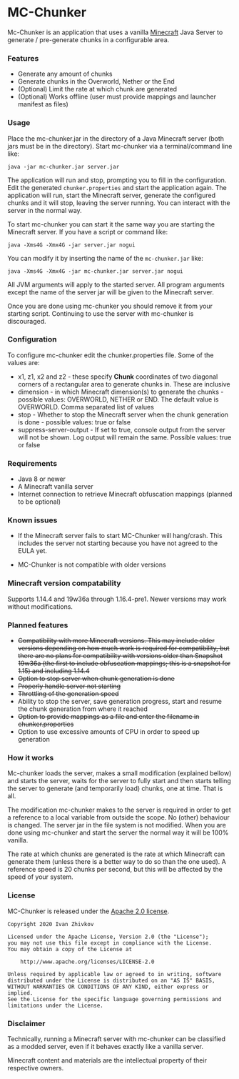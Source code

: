 # MC-Chunker

Mc-Chunker is an application that uses a vanilla [Minecraft](https://www.minecraft.net/) Java Server to generate / pre-generate chunks in a configurable area.

### Features
- Generate any amount of chunks
- Generate chunks in the Overworld, Nether or the End
- (Optional) Limit the rate at which chunk are generated
- (Optional) Works offline (user must provide mappings and launcher manifest as files)

### Usage
Place the mc-chunker.jar in the directory of a Java Minecraft server (both jars must be in the directory). Start mc-chunker via a terminal/command line like:

`java -jar mc-chunker.jar server.jar`

The application will run and stop, prompting you to fill in the configuration. Edit the
generated `chunker.properties` and start the application again. The application
will run, start the Minecraft server, generate the configured chunks and it will stop,
leaving the server running. You can interact with the server in the normal way.

To start mc-chunker you can start it the same way you are starting the Minecraft server.
If you have a script or command like:

`java -Xms4G -Xmx4G -jar server.jar nogui`

You can modify it by inserting the name of the `mc-chunker.jar` like:

`java -Xms4G -Xmx4G -jar mc-chunker.jar server.jar nogui`

All JVM arguments will apply to the started server. All program arguments
except the name of the server jar will be given to the Minecraft server.

Once you are done using mc-chunker you should remove it from your starting script.
Continuing to use the server with mc-chunker is discouraged.

### Configuration
To configure mc-chunker edit the chunker.properties file. Some of the values are:
- x1, z1, x2 and z2 - these specify **Chunk** coordinates of two diagonal corners
of a rectangular area to generate chunks in. These are inclusive
- dimension - in which Minecraft dimension(s) to generate the chunks - possible
values: OVERWORLD, NETHER or END. The default value is OVERWORLD. Comma separated list of values
- stop - Whether to stop the Minecraft server when the chunk generation is
done - possible values: true or false
- suppress-server-output - If set to true, console output from the server will not
be shown. Log output will remain the same. Possible values: true or false 

### Requirements
- Java 8 or newer
- A Minecraft vanilla server
- Internet connection to retrieve Minecraft obfuscation mappings (planned to be optional)

### Known issues

- If the Minecraft server fails to start MC-Chunker will hang/crash. This includes the
server not starting because you have not agreed to the EULA yet.

- MC-Chunker is not compatible with older versions

### Minecraft version compatability
Supports 1.14.4 and 19w36a through 1.16.4-pre1. Newer versions may work without modifications.

### Planned features

- ~~Compatibility with more Minecraft versions. This may include older versions depending
on how much work is required for compatibility, but there are no plans for compatibility
with versions older than Snapshot 19w36a (the first to include obfuscation mappings; this is
a snapshot for 1.15) and including 1.14.4~~
- ~~Option to stop server when chunk generation is done~~
- ~~Properly handle server not starting~~
- ~~Throttling of the generation speed~~
- Ability to stop the server, save generation progress, start and resume the chunk generation
from where it reached
- ~~Option to provide mappings as a file and enter the filename in chunker.properties~~
- Option to use excessive amounts of CPU in order to speed up generation

### How it works
Mc-chunker loads the server, makes a small modification (explained bellow) and starts the server,
waits for the server to fully start and then starts telling the server to generate (and
temporarily load) chunks, one at time. That is all.

The modification mc-chunker makes to the server is required in order to get a reference to a
local variable from outside the scope. No (other) behaviour is changed. The server jar in the
file system is not modified. When you are done using mc-chunker and start the server the normal
way it will be 100% vanilla.

The rate at which chunks are generated is the rate at which Minecraft can generate them (unless
there is a better way to do so than the one used). A reference speed is 20 chunks per second, but
this will be affected by the speed of your system.

### License

MC-Chunker is released under the [Apache 2.0 license](LICENSE).

```
Copyright 2020 Ivan Zhivkov

Licensed under the Apache License, Version 2.0 (the "License");
you may not use this file except in compliance with the License.
You may obtain a copy of the License at

    http://www.apache.org/licenses/LICENSE-2.0

Unless required by applicable law or agreed to in writing, software
distributed under the License is distributed on an "AS IS" BASIS,
WITHOUT WARRANTIES OR CONDITIONS OF ANY KIND, either express or implied.
See the License for the specific language governing permissions and
limitations under the License.
```

### Disclaimer

Technically, running a Minecraft server with mc-chunker can be classified as a modded server, even
if it behaves exactly like a vanilla server.

Minecraft content and materials are the intellectual property of their respective owners.
